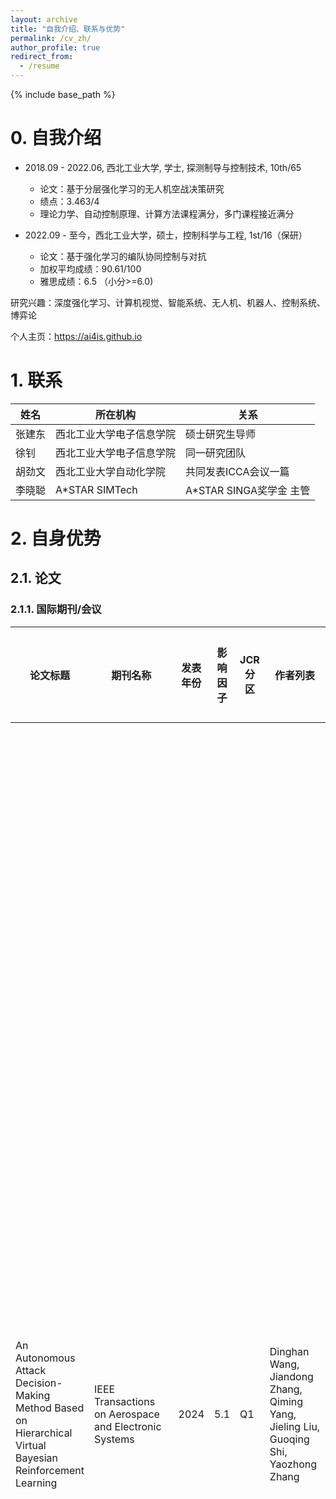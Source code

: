 ```yaml
---
layout: archive
title: "自我介绍、联系与优势"
permalink: /cv_zh/
author_profile: true
redirect_from:
  - /resume
---
```


{% include base_path %}

# 0. 自我介绍

- 2018.09 - 2022.06, 西北工业大学, 学士, 探测制导与控制技术, 10th/65
  - 论文：基于分层强化学习的无人机空战决策研究
  - 绩点：3.463/4
  - 理论力学、自动控制原理、计算方法课程满分，多门课程接近满分

- 2022.09 - 至今，西北工业大学，硕士，控制科学与工程, 1st/16（保研）
  - 论文：基于强化学习的编队协同控制与对抗
  - 加权平均成绩：90.61/100
  - 雅思成绩：6.5 （小分>=6.0)

研究兴趣：深度强化学习、计算机视觉、智能系统、无人机、机器人、控制系统、博弈论

个人主页：https://ai4is.github.io

# 1. 联系

| 姓名   | 所在机构                 | 关系                    |
| ------ | ------------------------ | ----------------------- |
| 张建东 | 西北工业大学电子信息学院 | 硕士研究生导师          |
| 徐钊   | 西北工业大学电子信息学院 | 同一研究团队            |
| 胡劲文 | 西北工业大学自动化学院   | 共同发表ICCA会议一篇    |
| 李晓聪 | A*STAR SIMTech           | A*STAR SINGA奖学金 主管 |


# 2. 自身优势

## 2.1. 论文

### 2.1.1. 国际期刊/会议

| 论文标题                                                     | 期刊名称                                                     | 发表年份 | 影响因子 | JCR分区 | 作者列表                                                     | 作者顺序 | 被引数量 | 荣誉                                                  | 是否主要贡献 | 本人贡献概述                                                 |
| ------------------------------------------------------------ | ------------------------------------------------------------ | -------- | -------- | ------- | ------------------------------------------------------------ | -------- | -------- | ----------------------------------------------------- | ------------ | ------------------------------------------------------------ |
| An Autonomous Attack Decision-Making Method Based on Hierarchical Virtual Bayesian Reinforcement Learning | IEEE Transactions on Aerospace and Electronic Systems        | 2024     | 5.1      | Q1      | Dinghan Wang, Jiandong Zhang, Qiming Yang, Jieling Liu, Guoqing Shi, Yaozhong Zhang | 共一第一 | 1        |                                                       | 是           | 负责空战自主攻防算法的研究与高保真仿真。主要提出了：1. 一种‘分层虚拟贝叶斯强化学习’方法；2. 一种基于自我博弈的训练算法。以实现在携带导弹的情况下，利用贝叶斯方法与融合先验信息，提升虚拟导弹命中数量预测的准确度，并通过分层方法分解优化目标，避免了训练无法收敛的问题。另外，通过开发一种基于自我博弈的训练算法，大幅提升了模型的泛化性，使其能够应对对手的任何策略。 |
| Loyal wingman task execution for future aerial combat: A hierarchical prior-based reinforcement learning approach | Chinese Journal of Aeronautics                               | 2024     | 5.3      | Q1      | Jiandong Zhang, Dinghan Wang, Qiming Yang, Zhuoyong Shi, Longmeng Ji, Guoqing Shi, Yong Wu | 共一第二 | 2        |                                                       | 是           | 负责忠诚僚机自主任务执行算法的研究与高保真仿真。主要提出了：1. 基于深度强化学习的三种任务算法模型的构建方法：目标搜索模型、目标锁定模型与中继制导模型；2. 一种‘先验化训练，去先验化执行’方法；3. 一种分层控制架构。以实现忠诚僚机的无人化与智能化，赋予无人机在目标脱锁后自主寻回目标的能力，提升系统的鲁棒性，减轻编队长机负担。另外，解决了强化学习在多目标优化任务中训练难，收敛慢的问题。 |
| Intelligent decision-making algorithm for airborne phased array radar search tasks based on a hierarchical strategy framework | Chinese Journal of Aeronautics                               | 2024     | 5.3      | Q1      | Xiaoyang Li, Teng Wang, Dinghan Wang, Hairuo Zhang, Ying Zhou, Deyun Zhou | 学生二作 | 0        | 亮点文章: https://www.youtube.com/watch?v=W593RVSBw3c | 是           | 与其他实验室合作完成了基于强化学习的机载相控阵雷达目标搜索算法。主要贡献了在该任务下分层模型的构建方法，分别完成目标搜索与雷达参数优化。参与了部分实验过程与程序编写，一部分论文撰写。最终该算法能够在指定区域下快速搜索全部目标，同时优化了底层雷达参数。 |
| Dogfight Advantage Occupancy Method Based on Imperfect Information Self-play | 2024 IEEE International Conference on Control & Automation   | 2024     |          |         | Dinghan Wang, Longmeng Ji, Jingbo Wang, Zhuoyong Shi, Jiandong Zhang, Qiming Yang, Guoqing Shi, Yong Wu, Yan Zhu, Jinwen Hu | 第一作者 | 0        |                                                       | 是           | 负责狗斗自主优势占位算法的研究与高保真仿真。主要提出了一种在不完美信息下进行自我博弈的训练算法，并将狗斗优势占位问题建模为零和博弈问题，该算法能够成功收敛至纳什均衡。 |
| Design of UAV Flight State Recognition System for Multi-sensor Data Fusion | IEEE Sensors Journal                                         | 2024     | 4.3      | Q1      | Zhuoyong Shi, Guoqing Shi, Jiandong Zhang, Dinghan Wang, Tianyue Xu, Longmeng Ji, Yong Wu | 4        | 5        |                                                       |              | 方法可行性探讨。                                             |
| Design of a UAV Trajectory Prediction System Based on Multi-Flight Modes | Drones                                                       | 2024     | 4.4      | Q1      | Zhuoyong Shi, Jiandong Zhang, Guoqing Shi, Longmeng Ji, Dinghan Wang, Yong Wu | 5        | 4        |                                                       |              | 方法可行性探讨。                                             |
| Design of motor skill recognition and hierarchical evaluation system for table tennis players | IEEE Sensors Journal                                         |          | 4.3      | Q1      | Zhuoyong Shi, Yetao Jia, Yong Wu, Kexin Zhang, Longmeng Ji, Dinghan Wang | 6        | 8        |                                                       |              | 方法可行性探讨。                                             |
| Design of motion pattern recognition system based on artificial intelligence methods | 2023 IEEE International Conference on Cyber-physical Social Intelligence | 2023     |          |         | Zhuoyong Shi, Liuming Yang, Yong Wu, Dinghan Wang, JianDong Zhang, Anli Zhang | 4        |          |                                                       |              | 方法可行性探讨。                                             |
| Autonomous Security Evaluation Model for UAV Based on Airborne Information | 2023 IEEE International Conference on Information Communication and Signal Processing | 2023     |          |         | Zhuoyong Shi, Mingyang Liu, Qiming Yang, Jieling Liu, Dinghan Wang, Jiandong Zhang | 5        |          |                                                       |              | 方法可行性探讨。                                             |

### 2.1.2. 国内期刊/会议

| 论文标题                                     | 期刊名称     | 发表年份 | 是否国内顶刊 | 作者列表                                     | 作者顺序 | 被引数量 | 是否主要贡献 |
| -------------------------------------------- | ------------ | -------- | ------------ | -------------------------------------------- | -------- | -------- | ------------ |
| 基于分层强化学习的无人机空战多维决策         | 兵工学报     | 2023     | 是           | 张建东, 王鼎涵, 杨啟明, 史国庆, 陆屹, 张耀中 | 学生一作 | 2        | 是           |
| 基于一致性群组算法的多无人机自主协同任务分配 | 无人系统技术 | 2021     |              | 马云红, 刘云昊, 杨誉乔, 王鼎涵, 张健         | 4        | 11       |              |

### 2.1.3. 软著/专利

| 名称                                   | 类型     | 年份 | 作者列表                                                     | 作者顺序 | 是否主要贡献 |
| -------------------------------------- | -------- | ---- | ------------------------------------------------------------ | -------- | ------------ |
| 一种忠诚僚机目标搜索与锁定任务执行方法 | 中国专利 | 2024 | 张建东; 王鼎涵; 纪龙梦; 史国庆; 张耀中; 杨啟明; 郑力会; 吴勇; 朱岩 | 学生一作 | 是           |
| 编队协同认知与决策、控制软件           | 软著     | 2023 | 杨啟明; 王鼎涵; 张建东; 史国庆; 张耀中                       | 学生一作 | 是           |
| 一种航空器大气数据安全监测评价方法     | 中国专利 | 2023 | 张安莉; 石卓勇; 王鼎涵; 谢檬; 李楠; 王娟; 徐微               | 3        |              |

## 2.2. 奖学金

| 名称               | 获得时间 |
| ------------------ | -------- |
| 国家奖学金         | 2024     |
| 一等学业奖学金     | 2024     |
| 一等奖学金         | 2024     |
| 一等学业奖学金     | 2023     |
| 二等奖学金         | 2023     |
| 电子信息学院奖学金 | 2020     |
| 电子信息学院奖学金 | 2019     |

## 2.3. 荣誉称号

| 名称         | 获得时间 |
| ------------ | -------- |
| 优秀毕业生   | 2022     |
| 院优秀学生   | 2021     |
| 优秀毕业设计 | 2022     |
| 优秀共青团员 | 2021     |

## 2.4. 竞赛经历

| 名称                                | 等级           | 成员列表               | 职责 | 获得时间 |
| ----------------------------------- | -------------- | ---------------------- | ---- | -------- |
| 全国研究生电子设计大赛              | 西北赛区二等奖 | 王鼎涵; 纪龙梦; 王腾   | 队长 | 2024     |
| Mathorcup高校数模挑战赛——大数据竞赛 | 全国三等奖     | 王鼎涵; 石卓勇         | 队长 | 2023     |
| 全国研究生电子设计大赛              | 西北赛区一等奖 | 王鼎涵; 纪龙梦; 石卓勇 | 队长 | 2023     |
| 全国研究生电子设计大赛（商业赛道）  | 西北赛区三等奖 | 纪龙梦; 王鼎涵; 石卓勇 |      | 2023     |
| 全国大学生创新创业  | 国家级 | 王鼎涵; 雷翔飞; 宋瑞麒 |  队长    | 2021     |

## 2.5. 项目经历

| 项目名称                                 | 机构                      | 职责               | 经验与成就                                                   |
| ---------------------------------------- | ------------------------- | ------------------ | ------------------------------------------------------------ |
| 编队智能协同战术决策模型和互操作设计研究 | 成都飞机设计研究所（611） | 学生负责人         | 负责方案撰写，项目实施，团队协调，实现了基于贝叶斯网络的编队协同决策与互操作接口规范设计，最终该项目成功完结。我收获到了如何作为负责人协调整个团队进行合理的任务分配与及时调整，跨平台项目开发与部署，如何开发应用基于DDS的可靠数据通讯等技术，夯实了编程基础。 |
| 对空精度评估                             | 沈阳飞机设计研究所（601） | 学生负责人         | 负责融合系统与数据链系统部分的方案撰写，项目实施以及与其他子系统的协调，实现了多传感器数据时间对准、滑窗与卡尔曼滤波两种数据融合等技术；飞机间，飞机与地面站之间数据链路的仿真构建。最终该项目成功完结。我收获到了如何与其他子系统(雷达、光雷、数据链、惯导、飞仿、大气机、火控）进行联合调试，问题排查，最终通过交流合作一步步完成整个庞大的项目。 |
| 数据融合                                 | 沈阳飞机设计研究所（601） | 仿真系统学生负责人 | 负责对接项目组开发的不同融合算法的数据接口，将融合结果进行实时显示，方便进行数据比对。最终该项目成功完结。我收获了如何使用MFC进行项目开发。 |
| 集群协同分布式系统簇技术研究             | 北京航天智能院            | 技术指导           | 负责进行技术指导。最终该项目成功完结。我收获了更好地与团队进行沟通，将自己的想法以通俗易懂的方式向他人阐述。 |

## 2.6. 参与基金

| 名称                                                         | 号码           |
| ------------------------------------------------------------ | -------------- |
| Natural Science Basic Research Program of Shaanxi            | 2022JQ-593     |
| Key R&D Program of Shaanxi Provincial Department of Science and Technology | 2022GY-089     |
| Aeronautical Science Foundation of China                     | 20220013053005 |
| 研究生创新种子基金                                           |                |

## 2.7. 开源项目

| 名称                                                         | 仓库网址                                                     | 视频网址                                    |
| ------------------------------------------------------------ | ------------------------------------------------------------ | ------------------------------------------- |
| Vision-based-Intelligent-Robot-Arm-Game                      | https://github.com/AI4IS/Vision-based-Intelligent-Robot-Arm-Game | https://www.youtube.com/watch?v=U5HBWdTwz8k |
| Intelligent-aircraft-battle-game-sb3-jsbsim-flightgear       | https://github.com/AI4IS/intelligent-aircraft-battle-game-sb3-jsbsim-flightgear | https://www.youtube.com/watch?v=Yg9QV8Y7KQU |
| Vision-based-Reinforcement-learning-control-for-aircraft     | https://github.com/AI4IS/Vision-based-Reinforcement-learning-control-for-aircraft | https://www.youtube.com/watch?v=Rn8_Yru5TRI |
| Multi-Dimensional-Decision-Making-for-UAV-Air-Combat-Based-on-Hierarchical-Reinforcement-Learning | https://github.com/AI4IS/Multi-Dimensional-Decision-Making-for-UAV-Air-Combat-Based-on-Hierarchical-Reinforcement-Learning | https://www.youtube.com/watch?v=hYS2ae7KZPc |
| stablebaselines3_quad_s2r                                    | https://github.com/AI4IS/stablebaselines3_quad_s2r           | https://www.youtube.com/shorts/YWVJsDn2Ia4  |

- Github: https://github.com/AI4IS
- Youtube: https://www.youtube.com/channel/UCJMRNVZrN_c_avI2IKq3GjA

## 2.8. 技能

| 种类      | 名称                                                         |
| --------- | ------------------------------------------------------------ |
| 编程语言  | Python; C; C++; Matlab                                       |
| 前端      | HTML; CSS; JavaScript                                        |
| 云&数据库 | MySQL; 腾讯云; 阿里云; Azure Cloud                           |
| 网络技能  | Docker; NAT(v4&v6); Nginx; HTTP; SSL                         |
| 操作系统  | Windows; Debian; Ubuntu; MacOS; OpenWRT; Proxmox VE          |
| 工具      | PyTorch; OpenCV; OpenDDS; Git; Vim; ROS; LATEX; Ps; Pr; 各类AI工具等 |

- 软-硬件全栈DIY服务器，涵盖网络部分；
- 全流程智能避障无人机选配、组装与调试；
- 全流程完整项目代码编写，仿真环境测试与实机部署测试验证；

## 2.9. 学生工作/参与活动

| 条目                                                         |
| ------------------------------------------------------------ |
| 西工大数学建模协会活动部会员                                 |
| 参与未来AI大师国际夏令营暑期研学活动                         |
| 本硕阶段积极参与管理班级事务，均担任班级 心理委员，并在疫情时期担任志愿者搬运物资、 举办线上班会帮助心理辅导 |
| 大学生职业规划课程上分享读研经验                             |
| 作为毕业生代表，为本科生分享学习经验                         |
| 参加校内体育（拔河，马拉松）活动                                     |
| 班级综测评定小组成员                                         |

